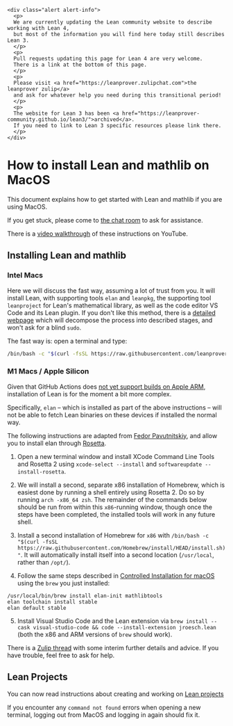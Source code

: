     <div class="alert alert-info">
      <p>
      We are currently updating the Lean community website to describe working with Lean 4,
      but most of the information you will find here today still describes Lean 3.
      </p>
      <p>
      Pull requests updating this page for Lean 4 are very welcome.
      There is a link at the bottom of this page.
      </p>
      <p>
      Please visit <a href="https://leanprover.zulipchat.com">the leanprover zulip</a>
      and ask for whatever help you need during this transitional period!
      </p>
      <p>
      The website for Lean 3 has been <a href="https://leanprover-community.github.io/lean3/">archived</a>.
      If you need to link to Lean 3 specific resources please link there.
      </p>
    </div>

# How to install Lean and mathlib on MacOS

This document explains how to get started with Lean and mathlib if you
are using MacOS.

If you get stuck, please come to [the chat room](https://leanprover.zulipchat.com/) to ask for assistance.

There is a [video walkthrough](https://www.youtube.com/watch?v=NOGWsCNm_FY) of these instructions on YouTube.

## Installing Lean and mathlib

### Intel Macs

Here we will discuss the fast way, assuming a lot of trust from you. It
will install Lean, with supporting tools `elan` and `leanpkg`,
the supporting tool `leanproject` for Lean's mathematical
library, as well as the code editor VS Code and its Lean plugin.
If you don't like this method, there is a
[detailed webpage](macos_details.html) which will decompose the
process into described stages, and won't ask for a blind `sudo`.

The fast way is: open a terminal and type:
```bash
/bin/bash -c "$(curl -fsSL https://raw.githubusercontent.com/leanprover-community/mathlib-tools/master/scripts/install_macos.sh)" && source ~/.profile
```

### M1 Macs / Apple Silicon

Given that GitHub Actions does [not yet support builds on Apple
ARM](https://github.com/actions/virtual-environments/issues/2187), installation
of Lean is for the moment a bit more complex.

Specifically, `elan` – which is installed
as part of the above instructions – will not be able to fetch Lean binaries on
these devices if installed the normal way.

The following instructions are adapted from [Fedor Pavutnitskiy](https://leanprover.zulipchat.com/#narrow/stream/113489-new-members/topic/M1.20Macs.3A.20Installing.20the.20Lean.203.20toolchain/near/262832039), and allow you to install elan through [Rosetta](https://developer.apple.com/documentation/apple-silicon/about-the-rosetta-translation-environment).

1. Open a new terminal window and install XCode Command Line Tools and Rosetta 2 using `xcode-select --install` and `softwareupdate --install-rosetta`.

2. We will install a second, separate x86 installation of Homebrew, which is easiest done by running a shell entirely using Rosetta 2. Do so by running `arch -x86_64 zsh`. The remainder of the commands below should be run from within this `x86`-running window, though once the steps have been completed, the installed tools will work in any future shell.

3. Install a second installation of Homebrew for `x86` with `/bin/bash -c "$(curl -fsSL https://raw.githubusercontent.com/Homebrew/install/HEAD/install.sh)"`. It will automatically install itself into a second location (`/usr/local`, rather than `/opt/`).

4. Follow the same steps described in [Controlled Installation for macOS](https://leanprover-community.github.io/install/macos_details.html) using the `brew` you just installed:

```
/usr/local/bin/brew install elan-init mathlibtools
elan toolchain install stable
elan default stable
```

5. Install Visual Studio Code and the Lean extension via `brew install --cask visual-studio-code && code --install-extension jroesch.lean` (both the x86 and ARM versions of `brew` should work).

There is a [Zulip thread](https://leanprover.zulipchat.com/#narrow/stream/113489-new-members/topic/M1.20macs)
with some interim further details and advice. If you have trouble, feel free to ask for help.

## Lean Projects

You can now read instructions about creating and working on [Lean projects](project.html)

If you encounter any `command not found` errors when opening a new terminal,
logging out from MacOS and logging in again should fix it.
